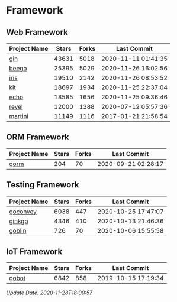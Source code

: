 # Framework

## Web Framework
| Project Name | Stars | Forks | Last Commit |
| ------------ | ----- | ----- | ----------- |
| [gin](https://github.com/gin-gonic/gin) | 43631 | 5018 | 2020-11-11 01:41:35 |
| [beego](https://github.com/astaxie/beego) | 25395 | 5029 | 2020-11-26 16:02:56 |
| [iris](https://github.com/kataras/iris) | 19510 | 2142 | 2020-11-26 08:53:52 |
| [kit](https://github.com/go-kit/kit) | 18697 | 1934 | 2020-11-25 22:37:04 |
| [echo](https://github.com/labstack/echo) | 18585 | 1656 | 2020-11-25 09:36:46 |
| [revel](https://github.com/revel/revel) | 12000 | 1388 | 2020-07-12 05:57:36 |
| [martini](https://github.com/go-martini/martini) | 11149 | 1116 | 2017-01-21 21:58:54 |

## ORM Framework
| Project Name | Stars | Forks | Last Commit |
| ------------ | ----- | ----- | ----------- |
| [gorm](https://github.com/jinzhu/gorm) | 204 | 70 | 2020-09-21 02:28:17 |

## Testing Framework
| Project Name | Stars | Forks | Last Commit |
| ------------ | ----- | ----- | ----------- |
| [goconvey](https://github.com/smartystreets/goconvey) | 6038 | 447 | 2020-10-25 17:47:07 |
| [ginkgo](https://github.com/onsi/ginkgo) | 4346 | 410 | 2020-10-13 21:46:36 |
| [goblin](https://github.com/franela/goblin) | 726 | 70 | 2020-10-06 15:55:58 |

## IoT Framework
| Project Name | Stars | Forks | Last Commit |
| ------------ | ----- | ----- | ----------- |
| [gobot](https://github.com/hybridgroup/gobot) | 6842 | 858 | 2019-10-15 17:19:34 |

*Update Date: 2020-11-28T18:00:57*